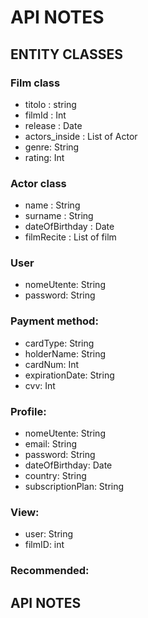 # API NOTES 

## ENTITY CLASSES

### Film class
- titolo : string
- filmId : Int
- release : Date
- actors_inside : List of Actor
- genre: String
- rating: Int

### Actor class
- name : String
- surname : String
- dateOfBirthday : Date
- filmRecite : List of film

### User
- nomeUtente: String
- password: String

### Payment method:
- cardType: String
- holderName: String
- cardNum: Int
- expirationDate: String
- cvv: Int

### Profile:
  - nomeUtente: String
  - email: String
  - password: String
  - dateOfBirthday: Date
  - country: String
  - subscriptionPlan: String


### View:
- user: String
- filmID: int

### Recommended:





## API NOTES
